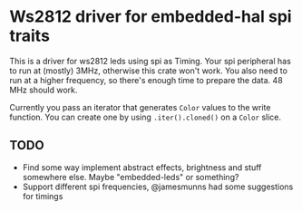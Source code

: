 # Ws2812 driver for embedded-hal spi traits

This is a driver for ws2812 leds using spi as Timing. Your spi peripheral has to
run at (mostly) 3MHz, otherwise this crate won't work. You also need to run at a
higher frequency, so there's enough time to prepare the data. 48 MHz should
work. 

Currently you pass an iterator that generates `Color` values to the write
function. You can create one by using `.iter().cloned()` on a `Color` slice.

## TODO
- Find some way implement abstract effects, brightness and stuff somewhere else.
  Maybe "embedded-leds" or something?
- Support different spi frequencies, @jamesmunns had some suggestions for
  timings

